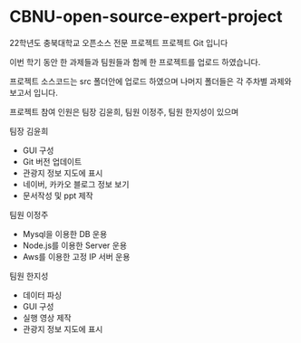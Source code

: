 # CBNU-open-source-expert-project

22학년도 충북대학교 오픈소스 전문 프로젝트 프로젝트 Git 입니다

이번 학기 동안 한 과제들과 팀원들과 함께 한 프로젝트를 업로드 하였습니다.

프로젝트 소스코드는 src 폴더안에 업로드 하였으며 나머지 폴더들은 각 주차별 과제와 보고서 입니다.

프로젝트 참여 인원은 팀장 김윤희, 팀원 이정주, 팀원 한지성이 있으며 

팀장 김윤희 

- GUI 구성 
- Git 버전 업데이트
- 관광지 정보 지도에 표시
- 네이버, 카카오 블로그 정보 보기
- 문서작성 및 ppt 제작 

팀원 이정주 

- Mysql을 이용한 DB 운용
- Node.js를 이용한 Server 운용
- Aws를 이용한 고정 IP 서버 운용

팀원 한지성 

- 데이터 파싱
- GUI 구성 
- 실행 영상 제작 
- 관광지 정보 지도에 표시

